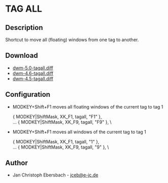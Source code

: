 # TAG ALL #

## Description ##

Shortcut to move all (floating) windows from one tag to another.

## Download ##
 * [dwm-5.0-tagall.diff][3]
 * [dwm-4.6-tagall.diff][2]
 * [dwm-4.5-tagall.diff][1]

## Configuration ##

 * MODKEY+Shift+F1 moves all floating windows of the current tag to tag 1

    { MODKEY|ShiftMask,     XK_F1,      tagall,        "F1" }, \
    ...
    { MODKEY|ShiftMask,     XK_F9,      tagall,        "F9" }, \

 * MODKEY+Shift+F1 moves all windows of the current tag to tag 1

    { MODKEY|ShiftMask,     XK_F1,      tagall,        "1" }, \
    ...
    { MODKEY|ShiftMask,     XK_F9,      tagall,        "9" }, \

## Author ##
 * Jan Christoph Ebersbach - <jceb@e-jc.de>

[1]: http://www.e-jc.de/dwm/4.5/dwm-4.5-tip_ac233c362502-tagall.diff
[2]: http://www.e-jc.de/dwm/4.6/current/dwm-4.6-tagall.diff
[3]: http://www.e-jc.de/dwm/5.0/current/dwm-5.0-tagall.diff

